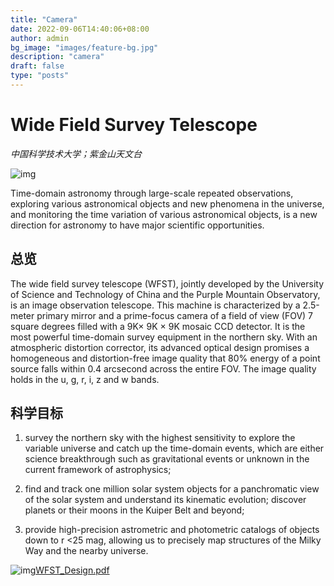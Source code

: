 ```yaml
---
title: "Camera"
date: 2022-09-06T14:40:06+08:00
author: admin
bg_image: "images/feature-bg.jpg"
description: "camera"
draft: false
type: "posts"
---
```



# Wide Field Survey Telescope

*中国科学技术大学；紫金山天文台*

![img](f0c58ec3-38a1-4ddd-b5cc-fb11e79adbf9.jpg)

Time-domain astronomy through large-scale repeated observations, exploring various astronomical objects and new phenomena in the universe, and monitoring the time variation of various astronomical objects, is a new direction for astronomy to have major scientific opportunities.

## 总览

The wide field survey telescope (WFST), jointly developed by the University of Science and Technology of China and the Purple Mountain Observatory, is an image observation telescope. This machine is characterized by a 2.5-meter primary mirror and a prime-focus camera of a field of view (FOV) 7 square degrees filled with a 9K× 9K × 9K mosaic CCD detector. It is the most powerful time-domain survey equipment in the northern sky. With an atmospheric distortion corrector, its advanced optical design promises a homogeneous and distortion-free image quality that 80% energy of a point source falls within 0.4 arcsecond across the entire FOV. The image quality holds in the u, g, r, i, z and w bands.

## 科学目标

1. survey the northern sky with the highest sensitivity to explore the variable universe and catch up the time-domain events, which are either science breakthrough such as gravitational events or unknown in the current framework of astrophysics; 

2. find and track one million solar system objects for a panchromatic view of the solar system and understand its kinematic evolution; discover planets or their moons in the Kuiper Belt and beyond; 

3. provide high-precision astrometric and photometric catalogs of objects down to r <25 mag, allowing us to precisely map structures of the Milky Way and the nearby universe.

![img](aboutWFST/icon_pdf.gif)[WFST_Design.pdf](http://wfst.ustc.edu.cn/_upload/article/files/62/8d/7f91de4b4d6aa062d5995c508d06/3bc5d5aa-4a6b-46d0-92df-1d7b894026ef.pdf)